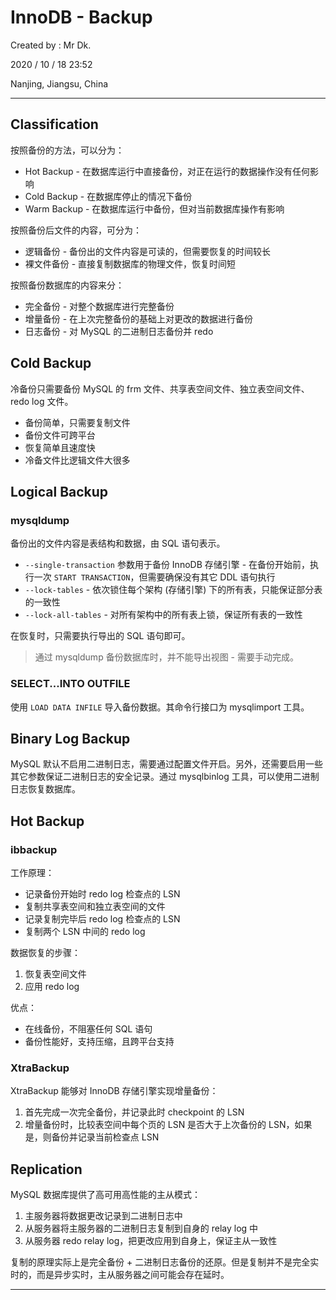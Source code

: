 # InnoDB - Backup

Created by : Mr Dk.

2020 / 10 / 18 23:52

Nanjing, Jiangsu, China

---

## Classification

按照备份的方法，可以分为：

* Hot Backup - 在数据库运行中直接备份，对正在运行的数据操作没有任何影响
* Cold Backup - 在数据库停止的情况下备份
* Warm Backup - 在数据库运行中备份，但对当前数据库操作有影响

按照备份后文件的内容，可分为：

* 逻辑备份 - 备份出的文件内容是可读的，但需要恢复的时间较长
* 裸文件备份 - 直接复制数据库的物理文件，恢复时间短

按照备份数据库的内容来分：

* 完全备份 - 对整个数据库进行完整备份
* 增量备份 - 在上次完整备份的基础上对更改的数据进行备份
* 日志备份 - 对 MySQL 的二进制日志备份并 redo

## Cold Backup

冷备份只需要备份 MySQL 的 frm 文件、共享表空间文件、独立表空间文件、redo log 文件。

* 备份简单，只需要复制文件
* 备份文件可跨平台
* 恢复简单且速度快
* 冷备文件比逻辑文件大很多

## Logical Backup

### mysqldump

备份出的文件内容是表结构和数据，由 SQL 语句表示。

* `--single-transaction` 参数用于备份 InnoDB 存储引擎 - 在备份开始前，执行一次 `START TRANSACTION`，但需要确保没有其它 DDL 语句执行
* `--lock-tables` - 依次锁住每个架构 (存储引擎) 下的所有表，只能保证部分表的一致性
* `--lock-all-tables` - 对所有架构中的所有表上锁，保证所有表的一致性

在恢复时，只需要执行导出的 SQL 语句即可。

> 通过 mysqldump 备份数据库时，并不能导出视图 - 需要手动完成。

### SELECT...INTO OUTFILE

使用 `LOAD DATA INFILE` 导入备份数据。其命令行接口为 mysqlimport 工具。

## Binary Log Backup

MySQL 默认不启用二进制日志，需要通过配置文件开启。另外，还需要启用一些其它参数保证二进制日志的安全记录。通过 mysqlbinlog 工具，可以使用二进制日志恢复数据库。

## Hot Backup

### ibbackup

工作原理：

* 记录备份开始时 redo log 检查点的 LSN
* 复制共享表空间和独立表空间的文件
* 记录复制完毕后 redo log 检查点的 LSN
* 复制两个 LSN 中间的 redo log

数据恢复的步骤：

1. 恢复表空间文件
2. 应用 redo log

优点：

* 在线备份，不阻塞任何 SQL 语句
* 备份性能好，支持压缩，且跨平台支持

### XtraBackup

XtraBackup 能够对 InnoDB 存储引擎实现增量备份：

1. 首先完成一次完全备份，并记录此时 checkpoint 的 LSN
2. 增量备份时，比较表空间中每个页的 LSN 是否大于上次备份的 LSN，如果是，则备份并记录当前检查点 LSN

## Replication

MySQL 数据库提供了高可用高性能的主从模式：

1. 主服务器将数据更改记录到二进制日志中
2. 从服务器将主服务器的二进制日志复制到自身的 relay log 中
3. 从服务器 redo relay log，把更改应用到自身上，保证主从一致性

复制的原理实际上是完全备份 + 二进制日志备份的还原。但是复制并不是完全实时的，而是异步实时，主从服务器之间可能会存在延时。

---

